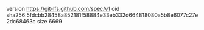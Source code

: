 version https://git-lfs.github.com/spec/v1
oid sha256:5fdcbb28458a852181f58884e33eb332d664818080a5b8e6077c27e2dc68463c
size 6669
